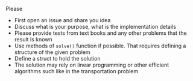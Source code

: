 Please

- First open an issue and share you idea
- Discuss what is your purpose, what is the implementation details
- Please provide tests from text books and any other problems that the result is known
- Use methods of `solve()` function if possible. That requires defining a structure of the given problem
- Define a struct to hold the solution
- The solution may rely on linear programming or other efficient algorithms such like in the transportation problem
